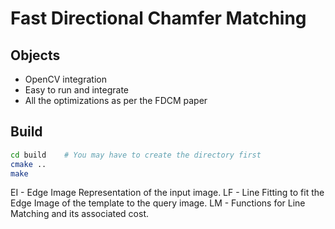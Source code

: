 # Fast Directional Chamfer Matching

## Objects

- OpenCV integration
- Easy to run and integrate
- All the optimizations as per the FDCM paper

## Build

```bash
cd build    # You may have to create the directory first
cmake ..
make
```

EI - Edge Image Representation of the input image.
LF - Line Fitting to fit the Edge Image of the template to the query image.
LM - Functions for Line Matching and its associated cost.
